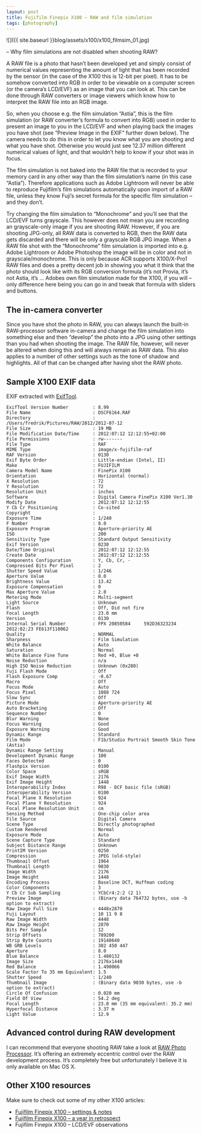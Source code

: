 ```yaml
---
layout: post
title: Fujifilm Finepix X100 – RAW and film simulation
tags: [photography]
---
```


![]({{ site.baseurl }}blog/assets/x100/x100_filmsim_01.jpg)

– Why film simulations are not disabled when shooting RAW?

<!--more-->

A RAW file is a photo that hasn’t been developed yet and simply consist of numerical values representing the amount of light that has been recorded by the sensor (in the case of the X100 this is 12-bit per pixel). It has to be somehow converted into RGB in order to be viewable on a computer screen (or the camera’s LCD/EVF) as an image that you can look at. This can be done through RAW converters or image viewers which know how to interpret the RAW file into an RGB image.

So, when you choose e.g. the film simulation “Astia”, this is the film simulation (or RAW converter’s formula to convert into RGB) used in order to present an image to you in the LCD/EVF and when playing back the images you have shot (see “Preview Image in the EXIF” further down below). The camera needs to do this in order to let you know what you are shooting and what you have shot. Otherwise you would just see 12.37 million different numerical values of light, and that wouldn’t help to know if your shot was in focus.

The film simulation is not baked into the RAW file that is recorded to your memory card in any other way than the film simulation’s name (in this case “Astia”). Therefore applications such as Adobe Lightroom will never be able to reproduce Fujifilm’s film simulations automatically upon import of a RAW file, unless they know Fuji’s secret formula for the specific film simulation – and they don’t.

Try changing the film simulation to “Monochrome” and you’ll see that the LCD/EVF turns grayscale. This however does not mean you are recording an grayscale-only image if you are shooting RAW. However, if you are shooting JPG-only, all RAW data is converted to RGB, then the RAW data gets discarded and there will be only a grayscale RGB JPG image. When a RAW file shot with the “Monochrome” film simulation is imported into e.g. Adobe Lightroom or Adobe Photoshop the image will be in color and not in grayscale/monochrome. This is only because ACR supports X100/X-Pro1 RAW files and does a pretty decent job in showing you what it think that the photo should look like with its RGB conversion formula (it’s not Provia, it’s not Astia, it’s … Adobes own film simulation made for the X100, if you will – only difference here being you can go in and tweak that formula with sliders and buttons.

## The in-camera converter

Since you have shot the photo in RAW, you can always launch the built-in RAW-processor software in-camera and change the film simulation into something else and then “develop” the photo into a JPG using other settings than you had when shooting the image. The RAW file, however, will never be altered when doing this and will always remain as RAW data. This also applies to a number of other settings such as the tone of shadow and highlights. All of that can be changed after having shot the RAW photo.

## Sample X100 EXIF data

EXIF extracted with [ExifTool](http://www.sno.phy.queensu.ca/~phil/exiftool/).

    ExifTool Version Number         : 8.99
    File Name                       : DSCF6164.RAF
    Directory                       : /Users/fredrik/Pictures/RAW/2012/2012-07-12
    File Size                       : 19 MB
    File Modification Date/Time     : 2012:07:12 12:12:55+02:00
    File Permissions                : rw-------
    File Type                       : RAF
    MIME Type                       : image/x-fujifilm-raf
    RAF Version                     : 0130
    Exif Byte Order                 : Little-endian (Intel, II)
    Make                            : FUJIFILM
    Camera Model Name               : FinePix X100
    Orientation                     : Horizontal (normal)
    X Resolution                    : 72
    Y Resolution                    : 72
    Resolution Unit                 : inches
    Software                        : Digital Camera FinePix X100 Ver1.30
    Modify Date                     : 2012:07:12 12:12:55
    Y Cb Cr Positioning             : Co-sited
    Copyright                       :
    Exposure Time                   : 1/240
    F Number                        : 8.0
    Exposure Program                : Aperture-priority AE
    ISO                             : 200
    Sensitivity Type                : Standard Output Sensitivity
    Exif Version                    : 0230
    Date/Time Original              : 2012:07:12 12:12:55
    Create Date                     : 2012:07:12 12:12:55
    Components Configuration        : Y, Cb, Cr, -
    Compressed Bits Per Pixel       : 2
    Shutter Speed Value             : 1/246
    Aperture Value                  : 8.0
    Brightness Value                : 13.42
    Exposure Compensation           : 0
    Max Aperture Value              : 2.0
    Metering Mode                   : Multi-segment
    Light Source                    : Unknown
    Flash                           : Off, Did not fire
    Focal Length                    : 23.0 mm
    Version                         : 0130
    Internal Serial Number          : FPX 20850584     592D36323234 2012:02:23 FE613f110062
    Quality                         : NORMAL
    Sharpness                       : Film Simulation
    White Balance                   : Auto
    Saturation                      : Normal
    White Balance Fine Tune         : Red +0, Blue +0
    Noise Reduction                 : n/a
    High ISO Noise Reduction        : Unknown (0x280)
    Fuji Flash Mode                 : Off
    Flash Exposure Comp             : -0.67
    Macro                           : Off
    Focus Mode                      : Auto
    Focus Pixel                     : 1088 724
    Slow Sync                       : Off
    Picture Mode                    : Aperture-priority AE
    Auto Bracketing                 : Off
    Sequence Number                 : 0
    Blur Warning                    : None
    Focus Warning                   : Good
    Exposure Warning                : Good
    Dynamic Range                   : Standard
    Film Mode                       : F1b/Studio Portrait Smooth Skin Tone (Astia)
    Dynamic Range Setting           : Manual
    Development Dynamic Range       : 100
    Faces Detected                  : 0
    Flashpix Version                : 0100
    Color Space                     : sRGB
    Exif Image Width                : 2176
    Exif Image Height               : 1448
    Interoperability Index          : R98 - DCF basic file (sRGB)
    Interoperability Version        : 0100
    Focal Plane X Resolution        : 924
    Focal Plane Y Resolution        : 924
    Focal Plane Resolution Unit     : cm
    Sensing Method                  : One-chip color area
    File Source                     : Digital Camera
    Scene Type                      : Directly photographed
    Custom Rendered                 : Normal
    Exposure Mode                   : Auto
    Scene Capture Type              : Standard
    Subject Distance Range          : Unknown
    PrintIM Version                 : 0250
    Compression                     : JPEG (old-style)
    Thumbnail Offset                : 1964
    Thumbnail Length                : 9030
    Image Width                     : 2176
    Image Height                    : 1448
    Encoding Process                : Baseline DCT, Huffman coding
    Color Components                : 3
    Y Cb Cr Sub Sampling            : YCbCr4:2:2 (2 1)
    Preview Image                   : (Binary data 764732 bytes, use -b option to extract)
    Raw Image Full Size             : 4448x2870
    Fuji Layout                     : 10 11 9 8
    Raw Image Width                 : 4448
    Raw Image Height                : 2870
    Bits Per Sample                 : 12
    Strip Offsets                   : 789200
    Strip Byte Counts               : 19148640
    WB GRB Levels                   : 302 450 447
    Aperture                        : 8.0
    Blue Balance                    : 1.480132
    Image Size                      : 2176x1448
    Red Balance                     : 1.490066
    Scale Factor To 35 mm Equivalent: 1.5
    Shutter Speed                   : 1/240
    Thumbnail Image                 : (Binary data 9030 bytes, use -b option to extract)
    Circle Of Confusion             : 0.020 mm
    Field Of View                   : 54.2 deg
    Focal Length                    : 23.0 mm (35 mm equivalent: 35.2 mm)
    Hyperfocal Distance             : 3.37 m
    Light Value                     : 12.9

## Advanced control during RAW development

I can recommend that everyone shooting RAW take a look at [RAW Photo Processor](http://www.raw-photo-processor.com/). It’s offering an extremely eccentric control over the RAW development process. It’s completely free but unfortunately I believe it is only available on Mac OS X.

## Other X100 resources

Make sure to check out some of my other X100 articles:

- [Fujifilm Finepix X100 – settings & notes](http://fredrikaverpil.github.io/2012/02/02/fujifilm-x100-settings-and-notes/)
- [Fujifilm Finepix X100 – a year in retrospect](http://fredrikaverpil.github.io/2012/06/12/the-fujifilm-x100-a-year-in-retrospect/)
- Fujifilm Finepix X100 – LCD/EVF observations
